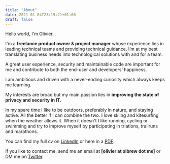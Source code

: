 ```yaml
---
title: "About"
date: 2021-01-04T23:19:21+01:00
draft: false
---
```


Hello world, I'm Olivier.

I'm a **freelance product owner & project manager** whose experience lies in leading technical teams and providing technical guidance. I’m at my best translating business needs into technological solutions with and for a team.

A great user experience, security and maintainable code are important for me and contribute to both the end-user and developers’ happiness.

I am ambitious and driven with a never-ending curiosity which always keeps me learning.

My interests are broad but my main passion lies in **improving the state of privacy and security in IT.**

In my spare time I like to be outdoors, preferably in nature, and staying active.
All the better if I can combine the two. I love skiing and kitesurfing when the weather allows it.
When it doesn't I like running, cycling or swimming and try to improve myself by participating in
triatlons, trailruns and marathons.

You can find my full cv on [LinkedIn](https://www.linkedin.com/in/olbrew/) or here in a [PDF](/Resume-Olivier-Brewaeys.pdf).

If you like to contact me, send me an email at **[olivier at olbrew dot me]** or DM me on [Twitter](https://twitter.com/olbrew).
